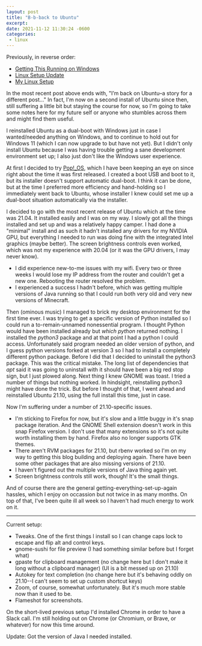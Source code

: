 ```yaml
---
layout: post
title: "B-b-back to Ubuntu"
excerpt: 
date: 2021-11-12 11:30:24 -0600
categories: 
 - linux
---
```


Previously, in reverse order:

- [Getting This Running on Windows](/2021/10/09/getting-this-running-on-windows/)
- [Linux Setup Update](/2020/08/06/linux-setup-update/)
- [My Linux Setup](/2020/07/11/my-linux-setup/)

In the most recent post above ends with, "I’m back on Ubuntu–a story for a different post..." In fact, I'm now on a second install of Ubuntu since then, still suffering a little bit but staying the course for now, so I'm going to take some notes here for my future self or anyone who stumbles across them and might find them useful.

I reinstalled Ubuntu as a dual-boot with Windows just in case I wanted/needed anything on Windows, and to continue to hold out for Windows 11 (which I can now upgrade to but have not yet). But I didn't only install Ubuntu because I was having trouble getting a sane development environment set up; I also just don't like the Windows user experience.

At first I decided to try [Pop!_OS](https://pop.system76.com/), which I have been keeping an eye on since right about the time it was first released. I created a boot USB and boot to it, but its installer doesn't support automatic dual-boot. I think it can be done, but at the time I preferred more efficiency and hand-holding so I immediately went back to Ubuntu, whose installer I knew could set me up a dual-boot situation automatically via the installer.

I decided to go with the most recent release of Ubuntu which at the time was 21.04. It installed easily and I was on my way. I slowly got all the things installed and set up and was a relatively happy camper. I had done a "minimal" install and as such it hadn't installed any drivers for my NVIDIA GPU, but everything I needed to run was doing fine with the integrated Intel graphics (maybe better). The screen brightness controls even worked, which was not my experience with 20.04 (or it was the GPU drivers, I may never know).

- I did experience new-to-me issues with my wifi. Every two or three weeks I would lose my IP address from the router and couldn't get a new one. Rebooting the router resolved the problem.
- I experienced a success I hadn't before, which was getting multiple versions of Java running so that I could run both very old and very new versions of Minecraft.

Then (ominous music) I managed to brick my desktop environment for the first time ever. I was trying to get a specific version of Python installed so I could run a to-remain-unnamed nonessential program. I thought Python would have been installed already but _which python_ returned nothing. I installed the _python3_ package and at that point I had a python I could access. Unfortunately said program needed an older version of python, and I guess python versions forked at version 3 so I had to install a completely different python package. Before I did that I decided to uninstall the python3 package. This was the critical mistake. The long list of dependencies that _apt_ said it was going to uninstall with it should have been a big red stop sign, but I just plowed along. Next thing I knew GNOME was toast. I tried a number of things but nothing worked. In hindsight, reinstalling python3 might have done the trick. But before I thought of that, I went ahead and reinstalled Ubuntu 21.10, using the full install this time, just in case.

Now I'm suffering under a number of 21.10-specific issues.

- I'm sticking to Firefox for now, but it's slow and a little buggy in it's snap package iteration. And the GNOME Shell extension doesn't work in this snap Firefox version. I don't use that many extensions so it's not quite worth installing them by hand. Firefox also no longer supports GTK themes.
- There aren't RVM packages for 21.10, but rbenv worked so I'm on my way to getting this blog building and deploying again. There have been some other packages that are also missing versions of 21.10.
- I haven't figured out the multiple versions of Java thing again yet.
- Screen brightness controls still work, though! It's the small things.

And of course there are the general getting-everything-set-up-again hassles, which I enjoy on occassion but not twice in as many months. On top of that, I've been quite ill all week so I haven't had much energy to work on it.

---

Current setup:

- Tweaks. One of the first things I install so I can change caps lock to escape and flip alt and control keys.
- gnome-sushi for file preview (I had something similar before but I forget what)
- gpaste for clipboard management (no change here but I don't make it long without a clipboard manager) (UI is a bit messed up on 21.10)
- Autokey for text completion (no change here but it's behaving oddly on 21.10--I can't seem to set up custom shortcut keys)
- Zoom, of course, somewhat unfortunately. But it's much more stable now than it used to be.
- Flameshot for screenshots.

On the short-lived previous setup I'd installed Chrome in order to have a Slack call. I'm still holding out on Chrome (or Chromium, or Brave, or whatever) for now this time around.

Update: Got the version of Java I needed installed.
